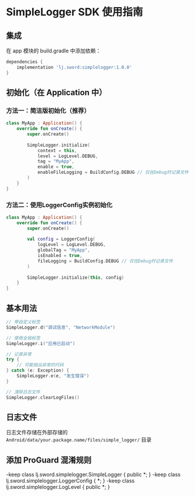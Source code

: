 # SimpleLogger SDK 使用指南

## 集成
在 app 模块的 build.gradle 中添加依赖：
```groovy
dependencies {
    implementation 'lj.sword:simplelogger:1.0.0'
}
```

## 初始化（在 Application 中）

### 方法一：简洁版初始化（推荐）
```kotlin
class MyApp : Application() {
    override fun onCreate() {
        super.onCreate()
        
        SimpleLogger.initialize(
            context = this,
            level = LogLevel.DEBUG,
            tag = "MyApp",
            enable = true,
            enableFileLogging = BuildConfig.DEBUG // 仅在Debug时记录文件
        )
    }
}
```

### 方法二：使用LoggerConfig实例初始化
```kotlin
class MyApp : Application() {
    override fun onCreate() {
        super.onCreate()
        
        val config = LoggerConfig(
            logLevel = LogLevel.DEBUG,
            globalTag = "MyApp",
            isEnabled = true,
            fileLogging = BuildConfig.DEBUG // 仅在Debug时记录文件
        )
        
        SimpleLogger.initialize(this, config)
    }
}
```

## 基本用法
```kotlin
// 带自定义标签
SimpleLogger.d("调试信息", "NetworkModule")

// 使用全局标签
SimpleLogger.i("应用已启动")

// 记录异常
try {
    // 可能抛出异常的代码
} catch (e: Exception) {
    SimpleLogger.e(e, "发生错误")
}

// 清除日志文件
SimpleLogger.clearLogFiles()
```

## 日志文件
日志文件存储在外部存储的 `Android/data/your.package.name/files/simple_logger/` 目录


## 添加 ProGuard 混淆规则
-keep class lj.sword.simplelogger.SimpleLogger { public *; }
-keep class lj.sword.simplelogger.LoggerConfig { *; }
-keep class lj.sword.simplelogger.LogLevel { public *; }